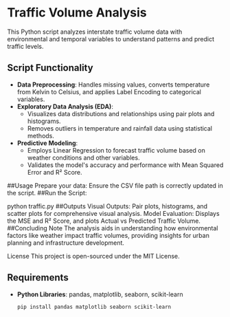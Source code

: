 
# Traffic Volume Analysis

This Python script analyzes interstate traffic volume data with environmental and temporal variables to understand patterns and predict traffic levels.

## Script Functionality
- **Data Preprocessing**: Handles missing values, converts temperature from Kelvin to Celsius, and applies Label Encoding to categorical variables.
- **Exploratory Data Analysis (EDA)**:
  - Visualizes data distributions and relationships using pair plots and histograms.
  - Removes outliers in temperature and rainfall data using statistical methods.
- **Predictive Modeling**:
  - Employs Linear Regression to forecast traffic volume based on weather conditions and other variables.
  - Validates the model's accuracy and performance with Mean Squared Error and R² Score.

##Usage
Prepare your data:
Ensure the CSV file path is correctly updated in the script.
##Run the Script:

python traffic.py
##Outputs
Visual Outputs: Pair plots, histograms, and scatter plots for comprehensive visual analysis.
Model Evaluation: Displays the MSE and R² Score, and plots Actual vs Predicted Traffic Volume.
##Concluding Note
The analysis aids in understanding how environmental factors like weather impact traffic volumes, providing insights for urban planning and infrastructure development.

License
This project is open-sourced under the MIT License.
## Requirements
- **Python Libraries**: pandas, matplotlib, seaborn, scikit-learn
  ```bash
  pip install pandas matplotlib seaborn scikit-learn
